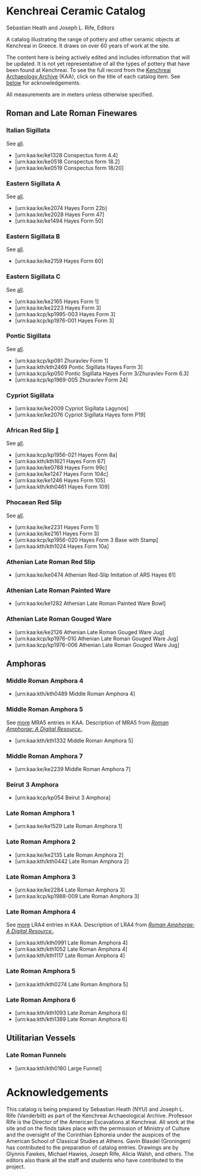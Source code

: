 # Kenchreai Ceramic Catalog
Sebastian Heath and Joseph L. Rife, Editors

A catalog illustrating the range of pottery and other ceramic objects at Kenchreai in Greece. It draws on over 60 years of work at the site.

The content here is being actively edited and includes information that will be updated. It is not yet representative of all the types of pottery that have been found at Kenchreai. To see the full record from the [Kenchreai Archaeology Archive](http://kenchreai.org/kaa) (KAA), click on the title of each catalog item. See [below](#acknowledgements) for acknowledgements.

All measurements are in meters unless otherwise specified.

## Roman and Late Roman Finewares

### Italian Sigillata<a id="p-sig-it"></a>
See [all](http://kenchreai.org/kaa/typology/p-sig-it?more=true).

- [urn:kaa:ke/ke1328 Conspectus form 4.4]
- [urn:kaa:ke/ke0518 Conspectus form 18.2]
- [urn:kaa:ke/ke0519 Conspectus form 18/20]

### Eastern Sigillata A<a id="p-esa"></a>
See [all](http://kenchreai.org/kaa/typology/p-esa?more=true).

- [urn:kaa:ke/ke2074 Hayes Form 22b]
- [urn:kaa:ke/ke2028 Hayes Form 47]
- [urn:kaa:ke/ke1494 Hayes Form 50]

### Eastern Sigillata B<a id="p-esb"></a>
See [all](http://kenchreai.org/kaa/typology/p-esb?more=true).

- [urn:kaa:ke/ke2159 Hayes Form 60]

### Eastern Sigillata C<a id="p-esc"></a>
See [all](http://kenchreai.org/kaa/typology/p-esc?more=true).

- [urn:kaa:ke/ke2165 Hayes Form 1]
- [urn:kaa:ke/ke2223 Hayes Form 3]
- [urn:kaa:kcp/kp1995-003 Hayes Form 3]
- [urn:kaa:kcp/kp1976-001 Hayes Form 3]

### Pontic Sigillata<a id="p-sig-pontic"></a>
See [all](http://kenchreai.org/kaa/typology/p-sig-pontic?more=true).

- [urn:kaa:kcp/kp091 Zhuravlev Form 1]
- [urn:kaa:kth/kth2469 Pontic Sigillata Hayes Form 3]
- [urn:kaa:kcp/kp050 Pontic Sigillata Hayes Form 3/Zhuravlev Form 6.3]
- [urn:kaa:kcp/kp1969-005 Zhuravlev Form 24]

### Cypriot Sigillata

- [urn:kaa:ke/ke2009 Cypriot Sigillata Lagynos]
- [urn:kaa:ke/ke2076 Cypriot Sigillata Hayes form P19]

### African Red Slip <a id="p-ars" href="#p-ars" style="font-size:smaller">🔗</a>
See [all](http://kenchreai.org/kaa/typology/p-ars?more=true).

- [urn:kaa:kcp/kp1956-021 Hayes Form 8a]
- [urn:kaa:kth/kth1621 Hayes Form 67]
- [urn:kaa:ke/ke0788 Hayes Form 99c]
- [urn:kaa:ke/ke1247 Hayes Form 104c]
- [urn:kaa:ke/ke1246 Hayes Form 105]
- [urn:kaa:kth/kth0461 Hayes Form 109]

### Phocaean Red Slip<a id="p-prs"></a>
See [all](http://kenchreai.org/kaa/typology/p-ars?more=true).

- [urn:kaa:ke/ke2231 Hayes Form 1]
- [urn:kaa:ke/ke2161 Hayes Form 3]
- [urn:kaa:kcp/kp1956-020 Hayes Form 3 Base with Stamp]
- [urn:kaa:kth/kth1024 Hayes Form 10a]

### Athenian Late Roman Red Slip

- [urn:kaa:ke/ke0474 Athenian Red-Slip Imitation of ARS Hayes 61]

### Athenian Late Roman Painted Ware

- [urn:kaa:ke/ke1282 Athenian Late Roman Painted Ware Bowl]

### Athenian Late Roman Gouged Ware

- [urn:kaa:ke/ke2126 Athenian Late Roman Gouged Ware Jug]
- [urn:kaa:kcp/kp1976-010 Athenian Late Roman Gouged Ware Jug]
- [urn:kaa:kcp/kp1976-006 Athenian Late Roman Gouged Ware Jug]

## Amphoras

### Middle Roman Amphora 4

- [urn:kaa:kth/kth0489 Middle Roman Amphora 4]

### Middle Roman Amphora 5
See [more](http://kenchreai.org/kaa/typology/p-mra-5) MRA5 entries in KAA. Description of MRA5 from [*Roman Amphorae: A Digital Resource.*](https://archaeologydataservice.ac.uk/archives/view/amphora_ahrb_2005/details.cfm?id=255).

- [urn:kaa:kth/kth1332 Middle Roman Amphora 5]

### Middle Roman Amphora 7
- [urn:kaa:ke/ke2239 Middle Roman Amphora 7]

### Beirut 3 Amphora
- [urn:kaa:kcp/kp054 Beirut 3 Amphora]

### Late Roman Amphora 1
- [urn:kaa:ke/ke1529 Late Roman Amphora 1]

### Late Roman Amphora 2

- [urn:kaa:ke/ke2135 Late Roman Amphora 2]
- [urn:kaa:kth/kth0442 Late Roman Amphora 2]

### Late Roman Amphora 3

- [urn:kaa:ke/ke2284 Late Roman Amphora 3]
- [urn:kaa:kcp/kp1988-009 Late Roman Amphora 3]

### Late Roman Amphora 4
See [more](http://kenchreai.org/kaa/typology/p-lra-4) LRA4 entries in KAA. Description of LRA4 from [*Roman Amphorae: A Digital Resource.*](https://archaeologydataservice.ac.uk/archives/view/amphora_ahrb_2005/details.cfm?id=16).

- [urn:kaa:kth/kth0991 Late Roman Amphora 4]
- [urn:kaa:kth/kth1052 Late Roman Amphora 4]
- [urn:kaa:kth/kth1117 Late Roman Amphora 4]

### Late Roman Amphora 5
- [urn:kaa:kth/kth0274 Late Roman Amphora 5]

### Late Roman Amphora 6

- [urn:kaa:kth/kth1093 Late Roman Amphora 6]
- [urn:kaa:kth/kth1389 Late Roman Amphora 6]

## Utilitarian Vessels

### Late Roman Funnels
- [urn:kaa:kth/kth0180 Large Funnel]


# Acknowledgements
<a id="acknowledgements"></a>This catalog is being prepared by Sebastian Heath (NYU) and Joseph L. Rife (Vanderbilt) as part of the Kenchreai Archaeological Archive. Professor Rife is the Director of the American Excavations at Kenchreai. All work at the site and on the finds takes place with the permission of Ministry of Culture and the oversight of the Corinthian Ephoreia under the auspices of the American School of Classical Studies at Athens. Gavin Blasdel (Groningen) has contributed to the preparation of catalog entries. Drawings are by Glynnis Fawkes, Michael Hawies, Joseph Rife, Alicia Walsh, and others. The editors also thank all the staff and students who have contributed to the project.
